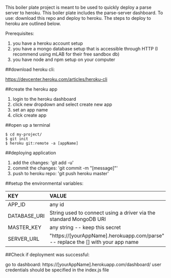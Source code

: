 This boiler plate project is meant to be used to quickly deploy a parse server to heroku. This boiler plate includes the parse-server dashboard. To use: download this repo and deploy to heroku. The steps to deploy to heroku are outlined below.

Prerequisites:

1. you have a heroku account setup
2. you have a mongo database setup that is accessible through HTTP (I recommend using mLAB for their free sandbox db)
3. you have node and npm setup on your computer

##download heroku cli:

https://devcenter.heroku.com/articles/heroku-cli

##create the heroku app

1. login to the heroku dashboard
2. click new dropdown and select create new app
3. set an app name
4. click create app

##open up a terminal
```
$ cd my-project/
$ git init
$ heroku git:remote -a [appName]
```

##deploying application

1. add the changes: 'git add -u'
2. commit the changes: 'git commit -m "[message]"'
3. push to heroku repo: 'git push heroku master'


##setup the environmental variables:

| KEY    |  VALUE     |
| :------------- | :------------- |
| APP_ID       | <string> any id       |
| DATABASE_URI       | String used to connect using a driver via the standard MongoDB URI       |
| MASTER_KEY       | <string> any string -- keep this secret       |
| SERVER_URL       | <string> "https://[yourAppName].herokuapp.com/parse" -- replace the [] with your app name       |


##Check if deployment was successful:

go to dashboard: https://[yourAppName].herokuapp.com/dashboard/
user credentials should be specified in the index.js file
